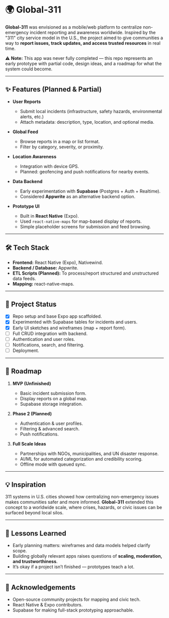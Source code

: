 # 🌍 Global-311

**Global-311** was envisioned as a mobile/web platform to centralize non-emergency incident reporting and awareness worldwide. Inspired by the "311" city service model in the U.S., the project aimed to give communities a way to **report issues, track updates, and access trusted resources** in real time.

⚠️ **Note:** This app was never fully completed — this repo represents an early prototype with partial code, design ideas, and a roadmap for what the system could become.

---

## ✨ Features (Planned & Partial)

- **User Reports**
  - Submit local incidents (infrastructure, safety hazards, environmental alerts, etc.)
  - Attach metadata: description, type, location, and optional media.

- **Global Feed**
  - Browse reports in a map or list format.
  - Filter by category, severity, or proximity.

- **Location Awareness**
  - Integration with device GPS.
  - Planned: geofencing and push notifications for nearby events.

- **Data Backend**
  - Early experimentation with **Supabase** (Postgres + Auth + Realtime).
  - Considered **Appwrite** as an alternative backend option.

- **Prototype UI**
  - Built in **React Native** (Expo).
  - Used `react-native-maps` for map-based display of reports.
  - Simple placeholder screens for submission and feed browsing.

---

## 🛠️ Tech Stack

- **Frontend:** React Native (Expo), Nativewind.
- **Backend / Database:** Appwrite.
- **ETL Scripts (Planned):** To process/report structured and unstructured data feeds.
- **Mapping:** react-native-maps.

---

## 📂 Project Status

- [x] Repo setup and base Expo app scaffolded.
- [x] Experimented with Supabase tables for incidents and users.
- [x] Early UI sketches and wireframes (map + report form).
- [ ] Full CRUD integration with backend.
- [ ] Authentication and user roles.
- [ ] Notifications, search, and filtering.
- [ ] Deployment.

---

## 🚧 Roadmap

1. **MVP (Unfinished)**
   - Basic incident submission form.
   - Display reports on a global map.
   - Supabase storage integration.

2. **Phase 2 (Planned)**
   - Authentication & user profiles.
   - Filtering & advanced search.
   - Push notifications.

3. **Full Scale Ideas**
   - Partnerships with NGOs, municipalities, and UN disaster response.
   - AI/ML for automated categorization and credibility scoring.
   - Offline mode with queued sync.

---

## 💡 Inspiration

311 systems in U.S. cities showed how centralizing non-emergency issues makes communities safer and more informed. **Global-311** extended this concept to a worldwide scale, where crises, hazards, or civic issues can be surfaced beyond local silos.

---

## 📖 Lessons Learned

- Early planning matters: wireframes and data models helped clarify scope.
- Building globally relevant apps raises questions of **scaling, moderation, and trustworthiness**.
- It’s okay if a project isn’t finished — prototypes teach a lot.

---

## 🙌 Acknowledgements

- Open-source community projects for mapping and civic tech.
- React Native & Expo contributors.
- Supabase for making full-stack prototyping approachable.
